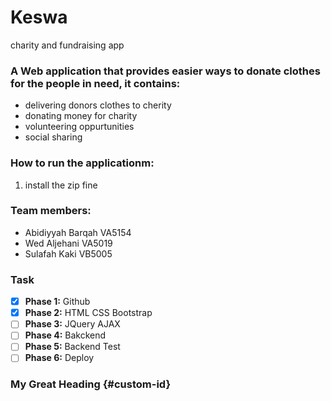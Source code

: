 # Keswa
charity and fundraising app

### A Web application that provides easier ways to donate clothes for the people in need, it contains:
- delivering donors clothes to cherity
- donating money for charity
- volunteering oppurtunities
- social sharing

### How to run the applicationm:
1. install the zip fine 


### Team members:
- Abidiyyah Barqah VA5154
-  Wed Aljehani VA5019
-  Sulafah Kaki VB5005

### Task
- [x] **Phase 1:** Github
- [x] **Phase 2:** HTML CSS Bootstrap 
- [ ] **Phase 3:** JQuery AJAX
- [ ] **Phase 4:** Bakckend
- [ ] **Phase 5:** Backend Test
- [ ] **Phase 6:** Deploy

### My Great Heading {#custom-id}
